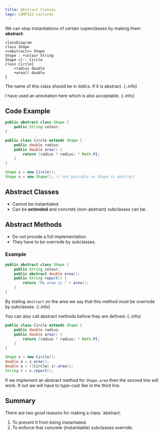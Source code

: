 ```yaml
---
title: Abstract Classes
tags: COMP122 Lectures
---
```

We can stop instantiations of certain superclasses by making them **abstract**:

```mermaid
classDiagram
class Shape
<<abstract>> Shape
Shape : +colour String
Shape <|-- Circle
class Circle{
	+radius double
	+area() double
}
```

The name of this class should be in *italics*. If it is abstract.
{:.info}

I have used an annotation here which is also acceptable.
{:.info}

## Code Example

```java
public abstract class Shape {
	public String colour;
}
```

```java
public class Circle extends Shape {
	public double radius;
	public double area() {
		return (radius * radius) * Math.PI;
	}
}
```

```java
Shape s = new Circle();
Shape s = new Shape(); // not possible as Shape is abstract
```

## Abstract Classes

* Cannot be instantiated.
* Can be **extended** and concrete (non-abstract) subclasses can be.

## Abstract Methods

* Do not provide a full implementation.
* They have to be overrode by subclasses.

### Example

```java
public abstract class Shape {
	public String colour;
	public abstract double area();
	public String report() {
		return "My area is " + area();
	}
}
```

By stating `abstract` on the area we say that this method must be overrode by subclasses.
{:.info}

You can also call abstract methods before they are defined.
{:.info}

```java
public class Circle extends Shape {
	public double radius;
	public double area() {
		return (radius * radius) * Math.PI;
	}
}
```

```java
Shape s = new Circle();
double a = s.area();
double a = ((Circle) s).area();
String r = s.report();
```

If we implement an abstract method for `Shape.area` then the second line will work. If not we will have to type-cast like in the third line.

## Summary
There are two good reasons for making a class `abstract:

1. To prevent it from being instantiated.
1. To enforce that concrete (instantiable) subclasses override.